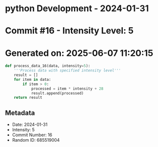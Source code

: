 ﻿# python Development - 2024-01-31
# Commit #16 - Intensity Level: 5
# Generated on: 2025-06-07 11:20:15
```python
def process_data_16(data, intensity=5):
    '''Process data with specified intensity level'''
    result = []
    for item in data:
        if item > 0:
            processed = item * intensity + 28
            result.append(processed)
    return result
```
## Metadata
- Date: 2024-01-31
- Intensity: 5
- Commit Number: 16
- Random ID: 685519004
